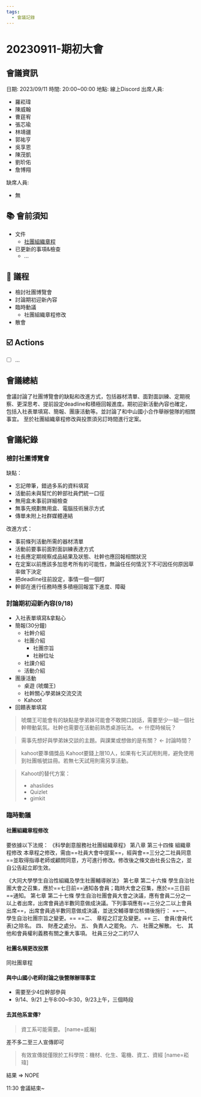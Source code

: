```yaml
---
tags:
  - 會議記錄
---
```

# 20230911-期初大會
## 會議資訊
日期: 2023/09/11
時間: 20:00~00:00
地點: 線上Discord
出席人員:
- 羅崧瑋
- 陳威翰
- 曹莛宥
- 張芯瑜
- 林靖疆
- 郭祐亨
- 吳享恩
- 陳茂凱
- 劉玠佑
- 詹博翔

缺席人員:
- 無

## 📚 會前須知
- 文件
    - [社團組織章程](https://hackmd.io/@EJuMQJj_QPylQryxaYpC-Q/SJuqPMaih)
- 已更新的事項&檢查
    - ...

## 📣 議程
- 檢討社團博覽會
- 討論期初迎新內容
- 臨時動議
    - 社團組織章程修改
- 散會

## ☑️ Actions
- [ ] ... 

## 會議總結
會議討論了社團博覽會的缺點和改進方式，包括器材清單、面對面訓練、定期視察、更深思考、提前設定deadline和積極回報進度。期初迎新活動內容也確定，包括入社表單填寫、簡報、團康活動等。並討論了和中山國小合作舉辦營隊的相關事宜。
至於社團組織章程修改與投票須另訂時間進行定案。

## 會議紀錄
### 檢討社團博覽會
缺點：
- 忘記帶筆，錯過多系的資料填寫
- 活動前未與幫忙的幹部社員們統一口徑
- 無用盒未事前詳細檢查
- 無事先規劃無用盒、電腦技術展示方式
- 傳單未附上社群媒體連結

改進方式：
- 事前條列活動所需的器材清單
- 活動前要事前面對面訓練表達方式
- 社長應定期視察成品結果及狀態、社幹也應回報相關狀況
- 在定案以前應該多加思考所有的可能性，無論任任何情況下不可因任何原因草率做下決定
- 把deadline往前設定，事情一個一個盯
- 幹部在進行任務時應多積極回報當下進度、障礙

### 討論期初迎新內容(9/18)
- 入社表單填寫&拿點心
- 簡報(30分鐘)
    - 社幹介紹
    - 社團介紹
        - 社團宗旨
        - 社辦位址
    - 社課介紹
    - 活動介紹
- 團康活動
    - 桌遊 (唬爛王)
    - 社幹關心學弟妹交流交流
    - Kahoot
- 回饋表單填寫

>唬爛王可能會有的缺點是學弟妹可能會不敢開口說話，需要至少一組一個社幹帶動氣氛。社幹也需要在活動前熟悉桌游玩法。 <- 什麼時候玩？

>需事先想好與學弟妹交談的主題。與課業或想做的是有關？ <- 討論時間？

>kahoot要準備獎品
>Kahoot要錢上限10人，如果有七天試用則用，避免使用到社團帳號註冊。若無七天試用則需另享活動。

>Kahoot的替代方案：
>- ahaslides
>- Quizlet
>- gimkit

### 臨時動議
#### 社團組織章程修改
要依據以下法規：
《科學創意服務社社團組織章程》
第八章 第三十四條 組織章程修改
本章程之修改，需由==社員大會中提案==，經與會==三分之二社員同意==並取得指導老師或顧問同意，方可進行修改。修改後之條文由社長公告之，並自公告起立即生效。

《大同大學學生自治性組織及學生社團輔導辦法》
第七章 第二十六條 學生自治社團大會之召集，應於==七日前==通知各會員；臨時大會之召集，應於==三日前==通知。
第七章 第二十七條 學生自治社團會員大會之決議，應有會員二分之一以上者出席，出席會員過半數同意做成決議。下列事項應有==三分之二以上會員出席==，出席會員過半數同意做成決議，並送交輔導單位核備後施行：
==一、 學生自治社團宗旨之變更。==
==二、 章程之訂定及變更。==
三、 會員(會員代表)之除名。
四、 財產之處分。
五、 負責人之罷免。
六、 社團之解散。
七、 其他和會員權利義務有關之重大事項。
社員三分之二約17人

#### 社團名稱更改投票
同社團章程

#### 與中山國小老師討論之後營隊辦理事宜
- 需要至少4位幹部參與
- 9/14、9/21 上午8:00~9:30，9/23上午，三個時段

#### 去其他系宣傳?
>資工系可能需要。
>[name=威瀚]

差不多二至三人宣傳即可

>有效宣傳就僅限於工科學院：機材、化生、電機、資工、資經
>[name=崧瑋]

結果 => NOPE


11:30 會議結束~